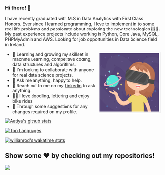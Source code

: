 ### Hi there! 👋 

I have recently graduated with M.S in Data Analytics with First Class Honors. Ever since I learned programming, I love to implement in to some real life problems and passionate about exploring the new technologies👨🏽‍💻. My past experience projects include working in Python, Core Java, MySQL, PHPMyAdmin and AWS. Looking for job opportunities in Data Science field in Ireland.

<img align="right" width="200" height="200" src="tech.jpg">
 
- 🔭 Learning and growing my skillset in machine Learning, competitive coding, data structures and algorithms.
- 🤝 I'm looking to collaborate with anyone for real data science projects.
- 💬 Ask me anything, happy to help.
- 📧 Reach out to me on my [Linkedin](https://www.linkedin.com/in/aatiya-chaudhary-7220b0146?lipi=urn%3Ali%3Apage%3Ad_flagship3_profile_view_base_contact_details%3BVA9%2FsJ6aQQiBOCyov18BAQ%3D%3D) to ask anything.
- ✍🏼 I love doodling, lettering and enjoy bike rides.
- 📝 Through some suggestions for any changes required on my profile.


<!--
**Aatiya25/Aatiya25** is a ✨ _special_ ✨ repository because its `README.md` (this file) appears on your GitHub profile.

Here are some ideas to get you started:

- 🔭 I’m currently working on ...
- 🌱 I’m currently learning ...
- 👯 I’m looking to collaborate on ...
- 🤔 I’m looking for help with ...
- 💬 Ask me about ...
- 📫 How to reach me: ...
- 😄 Pronouns: ...
- ⚡ Fun fact: ...
-->
[![Aatiya's github stats](https://github-readme-stats.vercel.app/api?username=Aatiya25)](https://github.com/Aatiya25/github-readme-stats&theme=radical)


[![Top Languages](https://github-readme-stats.vercel.app/api/top-langs/?username=Aatiya25)](https://github.com/anuraghazra/github-readme-stats)

[![willianrod's wakatime stats](https://github-readme-stats.vercel.app/api/wakatime?username=willianrod)](https://github.com/Aatiya25/github-readme-stats)
## Show some  ❤️ by checking out my repositories!
![](https://visitor-badge.laobi.icu/badge?page_id=Aatiya25.Aatiya25)
